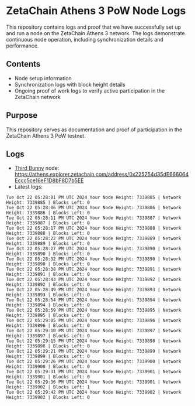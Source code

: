 # ZetaChain Athens 3 PoW Node Logs
This repository contains logs and proof that we have successfully set up and run a node on the ZetaChain Athens 3 network. The logs demonstrate continuous node operation, including synchronization details and performance.

## Contents
- Node setup information
- Synchronization logs with block height details
- Ongoing proof of work logs to verify active participation in the ZetaChain network

## Purpose
This repository serves as documentation and proof of participation in the ZetaChain Athens 3 PoW testnet.

## Logs

- [Third Bunny](https://thirdbunny.xyz/) node: https://athens.explorer.zetachain.com/address/0x225254d35dE666064Eccc5ce16eF1D8bF8D7b5EE
- Latest logs:
```
Tue Oct 22 05:28:01 PM UTC 2024 Your Node Height: 7339885 | Network Height: 7339885 | Blocks Left: 0
Tue Oct 22 05:28:06 PM UTC 2024 Your Node Height: 7339886 | Network Height: 7339886 | Blocks Left: 0
Tue Oct 22 05:28:11 PM UTC 2024 Your Node Height: 7339887 | Network Height: 7339887 | Blocks Left: 0
Tue Oct 22 05:28:17 PM UTC 2024 Your Node Height: 7339888 | Network Height: 7339888 | Blocks Left: 0
Tue Oct 22 05:28:22 PM UTC 2024 Your Node Height: 7339889 | Network Height: 7339889 | Blocks Left: 0
Tue Oct 22 05:28:27 PM UTC 2024 Your Node Height: 7339890 | Network Height: 7339890 | Blocks Left: 0
Tue Oct 22 05:28:32 PM UTC 2024 Your Node Height: 7339890 | Network Height: 7339890 | Blocks Left: 0
Tue Oct 22 05:28:38 PM UTC 2024 Your Node Height: 7339891 | Network Height: 7339891 | Blocks Left: 0
Tue Oct 22 05:28:43 PM UTC 2024 Your Node Height: 7339892 | Network Height: 7339892 | Blocks Left: 0
Tue Oct 22 05:28:49 PM UTC 2024 Your Node Height: 7339893 | Network Height: 7339893 | Blocks Left: 0
Tue Oct 22 05:28:54 PM UTC 2024 Your Node Height: 7339894 | Network Height: 7339894 | Blocks Left: 0
Tue Oct 22 05:28:59 PM UTC 2024 Your Node Height: 7339895 | Network Height: 7339895 | Blocks Left: 0
Tue Oct 22 05:29:05 PM UTC 2024 Your Node Height: 7339896 | Network Height: 7339896 | Blocks Left: 0
Tue Oct 22 05:29:10 PM UTC 2024 Your Node Height: 7339897 | Network Height: 7339897 | Blocks Left: 0
Tue Oct 22 05:29:15 PM UTC 2024 Your Node Height: 7339898 | Network Height: 7339898 | Blocks Left: 0
Tue Oct 22 05:29:21 PM UTC 2024 Your Node Height: 7339899 | Network Height: 7339899 | Blocks Left: 0
Tue Oct 22 05:29:26 PM UTC 2024 Your Node Height: 7339900 | Network Height: 7339900 | Blocks Left: 0
Tue Oct 22 05:29:31 PM UTC 2024 Your Node Height: 7339901 | Network Height: 7339901 | Blocks Left: 0
Tue Oct 22 05:29:36 PM UTC 2024 Your Node Height: 7339901 | Network Height: 7339902 | Blocks Left: 1
Tue Oct 22 05:29:42 PM UTC 2024 Your Node Height: 7339902 | Network Height: 7339902 | Blocks Left: 0
```
